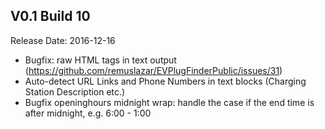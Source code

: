 ## V0.1 Build 10

Release Date: 2016-12-16

- Bugfix: raw HTML tags in text output (https://github.com/remuslazar/EVPlugFinderPublic/issues/31)
- Auto-detect URL Links and Phone Numbers in text blocks (Charging Station Description etc.)
- Bugfix openinghours midnight wrap: handle the case if the end time is after midnight, e.g. 6:00 - 1:00
